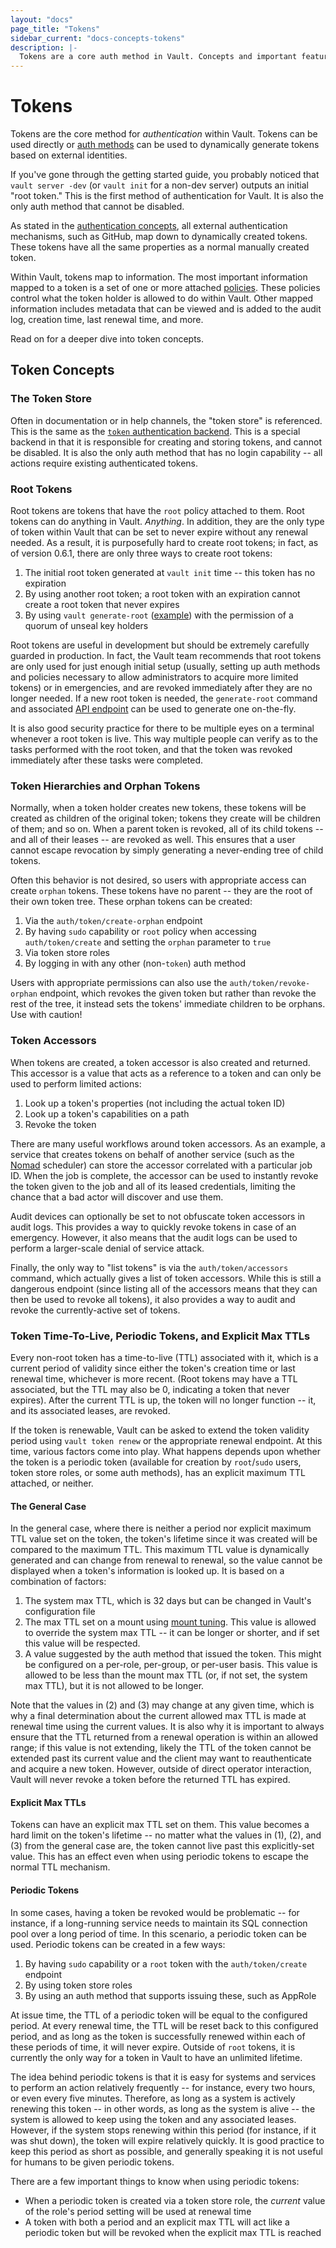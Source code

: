 ```yaml
---
layout: "docs"
page_title: "Tokens"
sidebar_current: "docs-concepts-tokens"
description: |-
  Tokens are a core auth method in Vault. Concepts and important features.
---
```


# Tokens

Tokens are the core method for _authentication_ within Vault. Tokens
can be used directly or [auth methods](/docs/concepts/auth.html)
can be used to dynamically generate tokens based on external identities.

If you've gone through the getting started guide, you probably noticed that
`vault server -dev` (or `vault init` for a non-dev server) outputs an
initial "root token." This is the first method of authentication for Vault.
It is also the only auth method that cannot be disabled.

As stated in the [authentication concepts](/docs/concepts/auth.html),
all external authentication mechanisms, such as GitHub, map down to dynamically
created tokens. These tokens have all the same properties as a normal manually
created token.

Within Vault, tokens map to information. The most important information mapped
to a token is a set of one or more attached
[policies](/docs/concepts/policies.html). These policies control what the token
holder is allowed to do within Vault. Other mapped information includes
metadata that can be viewed and is added to the audit log, creation time, last
renewal time, and more.

Read on for a deeper dive into token concepts.

## Token Concepts

### The Token Store

Often in documentation or in help channels, the "token store" is referenced.
This is the same as the [`token` authentication
backend](/docs/auth/token.html). This is a special
backend in that it is responsible for creating and storing tokens, and cannot
be disabled. It is also the only auth method that has no login
capability -- all actions require existing authenticated tokens.

### Root Tokens

Root tokens are tokens that have the `root` policy attached to them. Root
tokens can do anything in Vault. _Anything_. In addition, they are the only
type of token within Vault that can be set to never expire without any renewal
needed. As a result, it is purposefully hard to create root tokens; in fact, as
of version 0.6.1, there are only three ways to create root tokens:

1. The initial root token generated at `vault init` time -- this token has no
   expiration
2. By using another root token; a root token with an expiration cannot create a
   root token that never expires
3. By using `vault generate-root` ([example](/guides/configuration/generate-root.html))
   with the permission of a quorum of unseal key holders

Root tokens are useful in development but should be extremely carefully guarded
in production. In fact, the Vault team recommends that root tokens are only
used for just enough initial setup (usually, setting up auth methods
and policies necessary to allow administrators to acquire more limited tokens)
or in emergencies, and are revoked immediately after they are no longer needed.
If a new root token is needed, the `generate-root` command and associated [API
endpoint](/api/system/generate-root.html) can be
used to generate one on-the-fly.

It is also good security practice for there to be multiple eyes on a terminal
whenever a root token is live. This way multiple people can verify as to the
tasks performed with the root token, and that the token was revoked immediately
after these tasks were completed.

### Token Hierarchies and Orphan Tokens

Normally, when a token holder creates new tokens, these tokens will be created
as children of the original token; tokens they create will be children of them;
and so on. When a parent token is revoked, all of its child tokens -- and all
of their leases -- are revoked as well. This ensures that a user cannot escape
revocation by simply generating a never-ending tree of child tokens.

Often this behavior is not desired, so users with appropriate access can create
`orphan` tokens. These tokens have no parent -- they are the root of their own
token tree. These orphan tokens can be created:

1. Via the `auth/token/create-orphan` endpoint
2. By having `sudo` capability or `root` policy when accessing
   `auth/token/create` and setting the `orphan` parameter to `true`
3. Via token store roles
4. By logging in with any other (non-`token`) auth method

Users with appropriate permissions can also use the `auth/token/revoke-orphan`
endpoint, which revokes the given token but rather than revoke the rest of the
tree, it instead sets the tokens' immediate children to be orphans. Use with
caution!

### Token Accessors

When tokens are created, a token accessor is also created and returned. This
accessor is a value that acts as a reference to a token and can only be used to
perform limited actions:

1. Look up a token's properties (not including the actual token ID)
2. Look up a token's capabilities on a path
3. Revoke the token

There are many useful workflows around token accessors. As an example, a
service that creates tokens on behalf of another service (such as the
[Nomad](https://www.nomadproject.io/) scheduler) can store the accessor
correlated with a particular job ID. When the job is complete, the accessor can
be used to instantly revoke the token given to the job and all of its leased
credentials, limiting the chance that a bad actor will discover and use them.

Audit devices can optionally be set to not obfuscate token accessors in audit
logs. This provides a way to quickly revoke tokens in case of an emergency.
However, it also means that the audit logs can be used to perform a larger-scale
denial of service attack.

Finally, the only way to "list tokens" is via the `auth/token/accessors`
command, which actually gives a list of token accessors. While this is still a
dangerous endpoint (since listing all of the accessors means that they can then
be used to revoke all tokens), it also provides a way to audit and revoke the
currently-active set of tokens.

### Token Time-To-Live, Periodic Tokens, and Explicit Max TTLs

Every non-root token has a time-to-live (TTL) associated with it, which is a
current period of validity since either the token's creation time or last
renewal time, whichever is more recent. (Root tokens may have a TTL associated,
but the TTL may also be 0, indicating a token that never expires). After the
current TTL is up, the token will no longer function -- it, and its associated
leases, are revoked.

If the token is renewable, Vault can be asked to extend the token validity
period using `vault token renew` or the appropriate renewal endpoint. At this
time, various factors come into play. What happens depends upon whether the
token is a periodic token (available for creation by `root`/`sudo` users, token
store roles, or some auth methods), has an explicit maximum TTL
attached, or neither.

#### The General Case

In the general case, where there is neither a period nor explicit maximum TTL
value set on the token, the token's lifetime since it was created will be
compared to the maximum TTL. This maximum TTL value is dynamically generated
and can change from renewal to renewal, so the value cannot be displayed when a
token's information is looked up. It is based on a combination of factors:

1. The system max TTL, which is 32 days but can be changed in Vault's
   configuration file
2. The max TTL set on a mount using [mount
   tuning](/api/system/mounts.html). This value
   is allowed to override the system max TTL -- it can be longer or shorter,
   and if set this value will be respected.
3. A value suggested by the auth method that issued the token. This
   might be configured on a per-role, per-group, or per-user basis. This value
   is allowed to be less than the mount max TTL (or, if not set, the system max
   TTL), but it is not allowed to be longer.

Note that the values in (2) and (3) may change at any given time, which is why
a final determination about the current allowed max TTL is made at renewal time
using the current values. It is also why it is important to always ensure that
the TTL returned from a renewal operation is within an allowed range; if this
value is not extending, likely the TTL of the token cannot be extended past its
current value and the client may want to reauthenticate and acquire a new
token. However, outside of direct operator interaction, Vault will never revoke
a token before the returned TTL has expired.

#### Explicit Max TTLs

Tokens can have an explicit max TTL set on them. This value becomes a hard
limit on the token's lifetime -- no matter what the values in (1), (2), and (3)
from the general case are, the token cannot live past this explicitly-set
value. This has an effect even when using periodic tokens to escape the normal
TTL mechanism.

#### Periodic Tokens

In some cases, having a token be revoked would be problematic -- for instance,
if a long-running service needs to maintain its SQL connection pool over a long
period of time. In this scenario, a periodic token can be used. Periodic tokens
can be created in a few ways:

1. By having `sudo` capability or a `root` token with the `auth/token/create`
   endpoint
2. By using token store roles
3. By using an auth method that supports issuing these, such as
   AppRole

At issue time, the TTL of a periodic token will be equal to the configured
period. At every renewal time, the TTL will be reset back to this configured
period, and as long as the token is successfully renewed within each of these
periods of time, it will never expire. Outside of `root` tokens, it is
currently the only way for a token in Vault to have an unlimited lifetime.

The idea behind periodic tokens is that it is easy for systems and services to
perform an action relatively frequently -- for instance, every two hours, or
even every five minutes. Therefore, as long as a system is actively renewing
this token -- in other words, as long as the system is alive -- the system is
allowed to keep using the token and any associated leases. However, if the
system stops renewing within this period (for instance, if it was shut down),
the token will expire relatively quickly. It is good practice to keep this
period as short as possible, and generally speaking it is not useful for humans
to be given periodic tokens.

There are a few important things to know when using periodic tokens:

* When a periodic token is created via a token store role, the _current_ value of the role's period setting will be used at renewal time
* A token with both a period and an explicit max TTL will act like a periodic token but will be revoked when the explicit max TTL is reached
